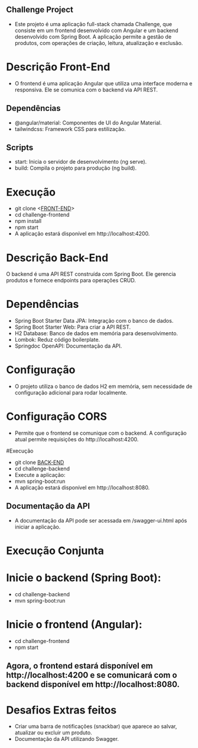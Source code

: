 ## Challenge Project
- Este projeto é uma aplicação full-stack chamada Challenge, que consiste em um frontend desenvolvido com Angular e um backend desenvolvido com Spring Boot. A aplicação permite a gestão de produtos, com operações de criação, leitura, atualização e exclusão.

# Descrição Front-End
- O frontend é uma aplicação Angular que utiliza uma interface moderna e responsiva. Ele se comunica com o backend via API REST.

## Dependências

- @angular/material: Componentes de UI do Angular Material.
- tailwindcss: Framework CSS para estilização.


## Scripts

- start: Inicia o servidor de desenvolvimento (ng serve).
- build: Compila o projeto para produção (ng build).

# Execução

- git clone <[FRONT-END](https://github.com/viniciusotorres/project-challenge/tree/main/frontend)>
- cd challenge-frontend
- npm install
- npm start
- A aplicação estará disponível em http://localhost:4200.



# Descrição Back-End

O backend é uma API REST construída com Spring Boot. Ele gerencia produtos e fornece endpoints para operações CRUD.

# Dependências

- Spring Boot Starter Data JPA: Integração com o banco de dados.
- Spring Boot Starter Web: Para criar a API REST.
- H2 Database: Banco de dados em memória para desenvolvimento.
- Lombok: Reduz código boilerplate.
- Springdoc OpenAPI: Documentação da API.
  
# Configuração
- O projeto utiliza o banco de dados H2 em memória, sem necessidade de configuração adicional para rodar localmente.

# Configuração CORS
- Permite que o frontend se comunique com o backend. A configuração atual permite requisições do http://localhost:4200.

#Execução

- git clone [BACK-END](https://github.com/viniciusotorres/project-challenge/tree/main/backend/challenge-backend)
- cd challenge-backend
- Execute a aplicação:
- mvn spring-boot:run
- A aplicação estará disponível em http://localhost:8080.

## Documentação da API
- A documentação da API pode ser acessada em /swagger-ui.html após iniciar a aplicação.

# Execução Conjunta

# Inicie o backend (Spring Boot):

- cd challenge-backend
- mvn spring-boot:run
  
# Inicie o frontend (Angular):

- cd challenge-frontend
- npm start
  
## Agora, o frontend estará disponível em http://localhost:4200 e se comunicará com o backend disponível em http://localhost:8080.

# Desafios Extras feitos

- Criar uma barra de notificações (snackbar) que aparece ao salvar, atualizar
ou excluir um produto.
- Documentação da API utilizando Swagger.
